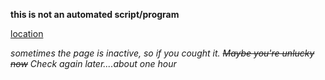 **this is not an automated script/program**

[location](https://izct.000webhostapp.com/545352/capture)

*sometimes the page is inactive, so if you cought it. ~~Maybe you're unlucky now~~ Check again  later....about one hour*
